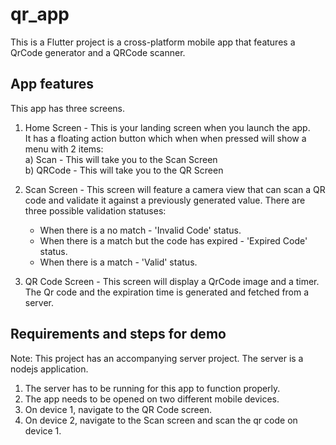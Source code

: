 # qr_app

This is a Flutter project is a cross-platform mobile app that features a QrCode generator and a QRCode scanner.  

## App features

This app has three screens.

1. Home Screen - This is your landing screen when you launch the app.  
   It has a floating action button which when when pressed will show a menu with 2 items:  
   a) Scan - This will take you to the Scan Screen  
   b) QRCode - This will take you to the QR Screen   

2. Scan Screen - This screen will feature a camera view that can scan a QR code and validate it against a previously generated value. There are three possible validation statuses:   
   -  When there is a no match - 'Invalid Code' status.
   -  When there is a match but the code has expired - 'Expired Code' status.
   -  When there is a match - 'Valid' status. 

3. QR Code Screen - This screen will display a QrCode image and a timer. The Qr code and the expiration time is     generated and fetched from a server.  

## Requirements and steps for demo

Note: This project has an accompanying server project. The server is a nodejs application. 

1. The server has to be running for this app to function properly.
2. The app needs to be opened on two different mobile devices.
3. On device 1, navigate to the QR Code screen.
4. On device 2, navigate to the Scan screen and scan the qr code on device 1.  

